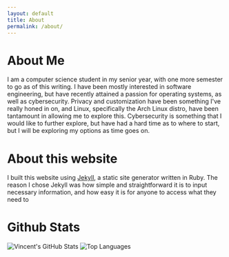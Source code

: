 ```yaml
---
layout: default
title: About
permalink: /about/
---
```


# About Me

I am a computer science student in my senior year, with one more semester to go as of this writing. I have been mostly interested in software engineering, but have recently attained a passion for operating systems, as well as cybersecurity. Privacy and customization have been something I've really honed in on, and Linux, specifically the Arch Linux distro, have been tantamount in allowing me to explore this. Cybersecurity is something that I would like to further explore, but have had a hard time as to where to start, but I will be exploring my options as time goes on.

# About this website 

I built this website using [Jekyll](https://jekyllrb.com/), a static site generator written in Ruby. The reason I chose Jekyll was how simple and straightforward it is to input necessary information, and how easy it is for anyone to access what they need to

# Github Stats

<img src="https://github-readme-stats.vercel.app/api?username=vincentbonet&show_icons=true&theme=dark&hide_border=true" alt="Vincent's GitHub Stats" />

<img src="https://github-readme-stats.vercel.app/api/top-langs/?username=vincentbonet&layout=compact&theme=dark&hide_border=true" alt="Top Languages" />